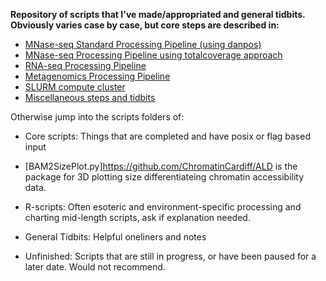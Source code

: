<b>Repository of scripts that I've made/appropriated and general tidbits. Obviously varies case by case, but core steps are described in:</b>

* [MNase-seq Standard Processing Pipeline (using danpos)](Documentation/MNase-seq_Processing_Pipeline.md)
* [MNase-seq Processing Pipeline using totalcoverage approach](Documentation/MNase-seq_totalcoverage_Processing_Pipeline.md)
* [RNA-seq Processing Pipeline](Documentation/RNA-seq_Processing_Pipeline.md)
* [Metagenomics Processing Pipeline](Documentation/Metagenomics_processing_pipeline.md)
* [SLURM compute cluster](Documentation/SLURM_job_submission.md)
* [Miscellaneous steps and tidbits](Documentation/Misc_steps.md)

Otherwise jump into the scripts folders of:

* Core scripts: Things that are completed and have posix or flag based input 
 * [BAM2SizePlot.py]https://github.com/ChromatinCardiff/ALD is the package for 3D plotting size differentiateing chromatin accessibility data.

* R-scripts: Often esoteric and environment-specific processing and charting mid-length scripts, ask if explanation needed.
* General Tidbits: Helpful oneliners and notes
* Unfinished: Scripts that are still in progress, or have been paused for a later date. Would not recommend.
